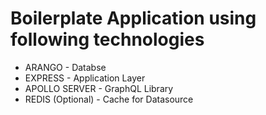 # Boilerplate Application using following technologies

- ARANGO - Databse
- EXPRESS - Application Layer
- APOLLO SERVER - GraphQL Library
- REDIS (Optional) - Cache for Datasource
